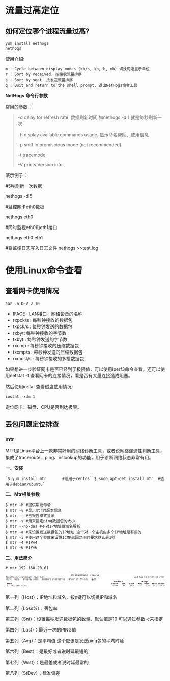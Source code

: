 # 流量过高定位

## 如何定位哪个进程流量过高?

```shell
yum install nethogs
nethogs
```

使用介绍: 

```xml
m : Cycle between display modes (kb/s, kb, b, mb) 切换网速显示单位
r : Sort by received. 按接收流量排序
s : Sort by sent. 按发送流量排序
q : Quit and return to the shell prompt. 退出NetHogs命令工具
```

**NetHogs 命令行参数**

常用的参数：

> -d delay for refresh rate. 数据刷新时间 如nethogs -d 1 就是每秒刷新一次
>
> -h display available commands usage. 显示命名帮助、使用信息
>
> -p sniff in promiscious mode (not recommended).
>
> -t tracemode.
>
> -V prints Version info.

演示例子：

\#5秒刷新一次数据

nethogs -d 5

\#监控网卡eth0数据

nethogs eth0

\#同时监视eth0和eth1接口

nethogs eth0 eth1

\#将监控日志写入日志文件
nethogs >>test.log



# 使用Linux命令查看

## 查看网卡使用情况

```shell
sar -n DEV 2 10 
```

- IFACE : LAN接口，网络设备的名称
- rxpck/s : 每秒钟接收的数据包
- txpck/s : 每秒钟发送的数据包
- rxbyt: 每秒钟接收的字节数
- txbyt : 每秒钟发送的字节数
- rxcmp : 每秒钟接收的压缩数据包
- txcmp/s : 每秒钟发送的压缩数据包
- rxmcst/s : 每秒钟接收的多播数据包

如果想进一步验证网卡是否已经到了极限值，可以使用iperf3命令查看。还可以使用netstat -t 查看网卡的连接情况，看是否有大量连接造成阻塞。

然后使用iostat 查看磁盘使用情况:

```shell
iostat -xdm 1
```

定位网卡、磁盘、CPU是否到达极限。



## 丢包问题定位排查

### mtr

MTR是Linux平台上一款非常好用的网络诊断工具，或者说网络连通性判断工具，集成了traceroute、ping、nslookup的功能，用于诊断网络状态非常有用。



**一、安装**

```
`$ yum install mtr       #适用于centos``$ sudo apt-get install mtr  #适用于debian/ubuntu`
```



**二、Mtr相关参数**

```
$ mtr -h #提供帮助命令
$ mtr -v #显示mtr的版本信息
$ mtr -r #已报告模式显示
$ mtr -s #用来指定ping数据包的大小
$ mtr --no-dns #不对IP地址做域名解析
$ mtr -a #来设置发送数据包的IP地址 这个对一个主机由多个IP地址是有用的
$ mtr -i #使用这个参数来设置ICMP返回之间的要求默认是1秒
$ mtr -4 #IPv4
$ mtr -6 #IPv6
```

 

**二、用法简介**

```
# mtr 192.168.20.61
```

![img](流量过高.assets/506474-20170913151620469-2082110086.png)

第一列（Host）：IP地址和域名，按n键可以切换IP和域名

第二列（Loss%）：丢包率

第三列（Snt）：设置每秒发送数据包的数量，默认值是10 可以通过参数-c来指定

第四列（Last）：最近一次的PING值

第五列（Avg）：是平均值 这个应该是发送ping包的平均时延

第六列（Best）：是最好或者说时延最短的

第七列（Wrst）：是最差或者说时延最常的

第八列（StDev）：标准偏差

